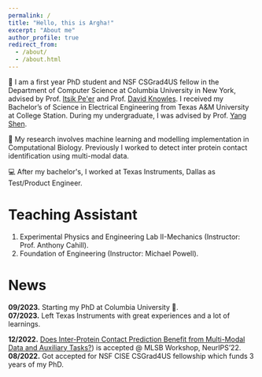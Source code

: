 ```yaml
---
permalink: /
title: "Hello, this is Argha!"
excerpt: "About me"
author_profile: true
redirect_from: 
  - /about/
  - /about.html
---
```


🎒 I am a first year PhD student and NSF CSGrad4US fellow in the Department of Computer Science at Columbia University in New York, advised by Prof. [Itsik Pe'er](https://www.engineering.columbia.edu/faculty/itsik-peer) and Prof. [David Knowles](https://www.engineering.columbia.edu/faculty/david-knowles). I received my Bachelor’s of Science in Electrical Engineering from Texas A&M University at College Station. During my undergraduate, I was advised by Prof. [Yang Shen](https://engineering.tamu.edu/electrical/profiles/shen-yang.html).

🌌 My research involves machine learning and modelling implementation in Computational Biology. Previously I worked to detect inter protein contact identification using multi-modal data. 

💻 After my bachelor's, I worked at Texas Instruments, Dallas as Test/Product Engineer.


Teaching Assistant
======
1. Experimental Physics and Engineering Lab II-Mechanics (Instructor: Prof. Anthony Cahill).
1. Foundation of Engineering (Instructor: Michael Powell).

News
======
**09/2023.** Starting my PhD at Columbia University 🎉. <br>
**07/2023.** Left Texas Instruments with great experiences and a lot of learnings.

**12/2022.** [Does Inter-Protein Contact Prediction Benefit from Multi-Modal Data and Auxiliary Tasks?](https://www.mlsb.io/papers_2022/Does_Inter_Protein_Contact_Prediction_Benefit_from_Multi_Modal_Data_and_Auxiliary_Tasks.pdf)) is accepted @ MLSB Workshop, NeurIPS’22. <br>
**08/2022.** Got accepted for NSF CISE CSGrad4US fellowship which funds 3 years of my PhD. <br>
